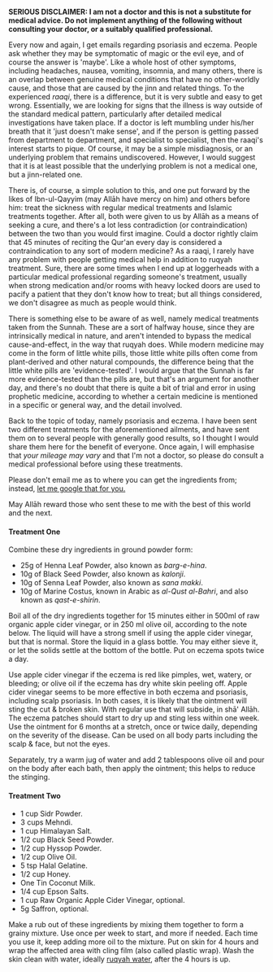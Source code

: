 [published: true]:/
[date: 2015-08-03]:/
[title: Psoriasis, Eczema, and Prophetic Medicine]:/

**SERIOUS DISCLAIMER: I am not a doctor and this is not a substitute for medical advice. Do not implement anything of the following without consulting your doctor, or a suitably qualified professional.**

Every now and again, I get emails regarding psoriasis and eczema. People ask whether they may be symptomatic of magic or the evil eye, and of course the answer is 'maybe'. Like a whole host of other symptoms, including headaches, nausea, vomiting, insomnia, and many others, there is an overlap between genuine medical conditions that have no other-worldly cause, and those that are caused by the jinn and related things. To the experienced *raaqi*, there is a difference, but it is very subtle and easy to get wrong. Essentially, we are looking for signs that the illness is way outside of the standard medical pattern, particularly after detailed medical investigations have taken place. If a doctor is left mumbling under his/her breath that it 'just doesn't make sense', and if the person is getting passed from department to department, and specialist to specialist, then the raaqi's interest starts to pique. Of course, it may be a simple misdiagnosis, or an underlying problem that remains undiscovered. However, I would suggest that it is at least possible that the underlying problem is not a medical one, but a jinn-related one.

There is, of course, a simple solution to this, and one put forward by the likes of Ibn-ul-Qayyim (may Allāh have mercy on him) and others before him: treat the sickness with regular medical treatments and Islamic treatments together. After all, both were given to us by Allāh as a means of seeking a cure, and there's a lot less contradiction (or contraindication) between the two than you would first imagine. Could a doctor rightly claim that 45 minutes of reciting the Qur'an every day is considered a contraindication to any sort of modern medicine? As a raaqi, I rarely have any problem with people getting medical help in addition to ruqyah treatment. Sure, there are some times when I end up at loggerheads with a particular medical professional regarding someone's treatment, usually when strong medication and/or rooms with heavy locked doors are used to pacify a patient that they don't know how to treat; but all things considered, we don't disagree as much as people would think.

There is something else to be aware of as well, namely medical treatments taken from the Sunnah. These are a sort of halfway house, since they are intrinsically medical in nature, and aren't intended to bypass the medical cause-and-effect, in the way that ruqyah does. While modern medicine may come in the form of little white pills, those little white pills often come from plant-derived and other natural compounds, the difference being that the little white pills are 'evidence-tested'. I would argue that the Sunnah is far more evidence-tested than the pills are, but that's an argument for another day, and there's no doubt that there is quite a bit of trial and error in using prophetic medicine, according to whether a certain medicine is mentioned in a specific or general way, and the detail involved.

Back to the topic of today, namely psoriasis and eczema. I have been sent two different treatments for the aforementioned ailments, and have sent them on to several people with generally good results, so I thought I would share them here for the benefit of everyone. Once again, I will emphasise that *your mileage may vary* and that I'm not a doctor, so please do consult a medical professional before using these treatments. 

Please don't email me as to where you can get the ingredients from; instead, [let me google that for you.](http://lmgtfy.com)

May Allāh reward those who sent these to me with the best of this world and the next.

#### Treatment One

Combine these dry ingredients in ground powder form:

* 25g of Henna Leaf Powder, also known as *barg-e-hina*.
* 10g of Black Seed Powder, also known as *kalonji*.
* 10g of Senna Leaf Powder, also known as *sana makki*.
* 10g of Marine Costus, known in Arabic as *al-Qust al-Bahri*, and also known as *qast-e-shirin*.

Boil all of the dry ingredients together for 15 minutes either in 500ml of raw organic apple cider vinegar, or in 250 ml olive oil, according to the note below. The liquid will have a strong smell if using the apple cider vinegar, but that is normal. Store the liquid in a glass bottle. You may either sieve it, or let the solids settle at the bottom of the bottle. Put on eczema spots twice a day.

Use apple cider vinegar if the eczema is red like pimples, wet, watery, or bleeding; or olive oil if the eczema has dry white skin peeling off. Apple cider vinegar seems to be more effective in both eczema and psoriasis, including scalp psoriasis. In both cases, it is likely that the ointment will sting the cut & broken skin. With regular use that will subside, in shā' Allāh. The eczema patches should start to dry up and sting less within one week. Use the ointment for 6 months at a stretch, once or twice daily, depending on the severity of the disease. Can be used on all body parts including the scalp & face, but not the eyes. 

Separately, try a warm jug of water and add 2 tablespoons olive oil and pour on the body after each bath, then apply the ointment; this helps to reduce the stinging. 

#### Treatment Two

* 1 cup Sidr Powder.
* 3 cups Mehndi.
* 1 cup Himalayan Salt.
* 1/2 cup Black Seed Powder.
* 1/2 cup Hyssop Powder.
* 1/2 cup Olive Oil.
* 5 tsp Halal Gelatine.
* 1/2 cup Honey.
* One Tin Coconut Milk.
* 1/4 cup Epson Salts.
* 1 cup Raw Organic Apple Cider Vinegar, optional.
* 5g Saffron, optional.

Make a rub out of these ingredients by mixing them together to form a grainy mixture. Use once per week to start, and more if needed. Each time you use it, keep adding more oil to the mixture. Put on skin for 4 hours and wrap the affected area with cling film (also called plastic wrap). Wash the skin clean with water, ideally [ruqyah water](/7dayrd), after the 4 hours is up.



